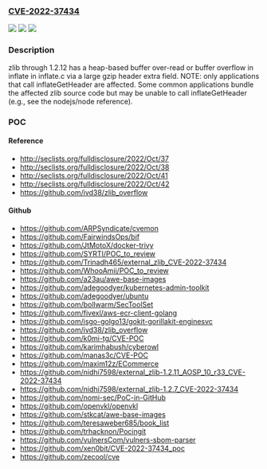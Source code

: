 ### [CVE-2022-37434](https://cve.mitre.org/cgi-bin/cvename.cgi?name=CVE-2022-37434)
![](https://img.shields.io/static/v1?label=Product&message=n%2Fa&color=blue)
![](https://img.shields.io/static/v1?label=Version&message=n%2Fa&color=blue)
![](https://img.shields.io/static/v1?label=Vulnerability&message=n%2Fa&color=brighgreen)

### Description

zlib through 1.2.12 has a heap-based buffer over-read or buffer overflow in inflate in inflate.c via a large gzip header extra field. NOTE: only applications that call inflateGetHeader are affected. Some common applications bundle the affected zlib source code but may be unable to call inflateGetHeader (e.g., see the nodejs/node reference).

### POC

#### Reference
- http://seclists.org/fulldisclosure/2022/Oct/37
- http://seclists.org/fulldisclosure/2022/Oct/38
- http://seclists.org/fulldisclosure/2022/Oct/41
- http://seclists.org/fulldisclosure/2022/Oct/42
- https://github.com/ivd38/zlib_overflow

#### Github
- https://github.com/ARPSyndicate/cvemon
- https://github.com/FairwindsOps/bif
- https://github.com/JtMotoX/docker-trivy
- https://github.com/SYRTI/POC_to_review
- https://github.com/Trinadh465/external_zlib_CVE-2022-37434
- https://github.com/WhooAmii/POC_to_review
- https://github.com/a23au/awe-base-images
- https://github.com/adegoodyer/kubernetes-admin-toolkit
- https://github.com/adegoodyer/ubuntu
- https://github.com/bollwarm/SecToolSet
- https://github.com/fivexl/aws-ecr-client-golang
- https://github.com/isgo-golgo13/gokit-gorillakit-enginesvc
- https://github.com/ivd38/zlib_overflow
- https://github.com/k0mi-tg/CVE-POC
- https://github.com/karimhabush/cyberowl
- https://github.com/manas3c/CVE-POC
- https://github.com/maxim12z/ECommerce
- https://github.com/nidhi7598/external_zlib-1.2.11_AOSP_10_r33_CVE-2022-37434
- https://github.com/nidhi7598/external_zlib-1.2.7_CVE-2022-37434
- https://github.com/nomi-sec/PoC-in-GitHub
- https://github.com/openvkl/openvkl
- https://github.com/stkcat/awe-base-images
- https://github.com/teresaweber685/book_list
- https://github.com/trhacknon/Pocingit
- https://github.com/vulnersCom/vulners-sbom-parser
- https://github.com/xen0bit/CVE-2022-37434_poc
- https://github.com/zecool/cve

